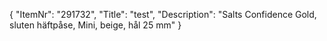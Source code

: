 {
  "ItemNr": "291732",
  "Title": "test",
  "Description": "Salts Confidence Gold, sluten häftpåse, Mini, beige, hål 25 mm"
}